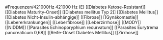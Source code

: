 #Frequenzen/421000Hz
421000 Hz (E)
[[Diabetes Ketose-Resistant]]
[[Diabetes Maturity-Onset]]
[[Diabetes mellitus Typ 2]]
[[Diabetes Mellitus]]
[[Diabetes Nicht-Insulin-abhängige]]
[[Fibrose]]
[[Gynäkomastie]]
[[Lebererkrankungen]]
[[Leberfibrose]]
[[Leberzirrhose]]
[[MODY]]
[[NIDDM]]
[[Parasites Echinoporyphium recurvatum]]
[[Parasites Eurytrema pancreaticum 0,68]]
[[Reife-Onset Diabetes Mellitus]]
[[Zirrhose]]